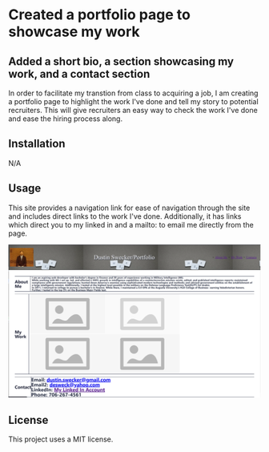 # Created a portfolio page to showcase my work

## Added a short bio, a section showcasing my work, and a contact section

In order to facilitate my transtion from class to acquiring a job, I am creating a portfolio page to highlight the work I've done and tell my story to potential recruiters. This will give recruiters an easy way to check the work I've done and ease the hiring process along.



## Installation

N/A

## Usage

This site provides a navigation link for ease of navigation through the site and includes direct links to the work I've done. Additionally, it has links which direct you to my linked in and a mailto: to email me directly from the page.

![Dustin Swecker Portfolio](assets/images/portfoliowebpage.png)


## License

This project uses a MIT license.
